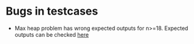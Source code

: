 # Bugs in testcases

* Max heap problem has wrong expected outputs for n>=18. Expected outputs can be checked [here](http://oeis.org/A056971/b056971.txt)
